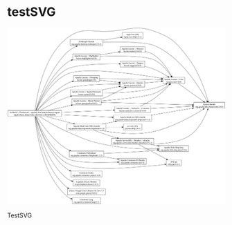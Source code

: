 testSVG
=======

![alt text](https://github.com/robertcsakany/testSVG/raw/master/test1.svg "Logo Title Text 1")

TestSVG